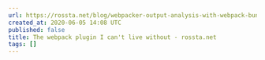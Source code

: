 ```yaml
---
url: https://rossta.net/blog/webpacker-output-analysis-with-webpack-bundle-analyzer.html
created_at: 2020-06-05 14:08 UTC
published: false
title: The webpack plugin I can't live without - rossta.net
tags: []
---
```



